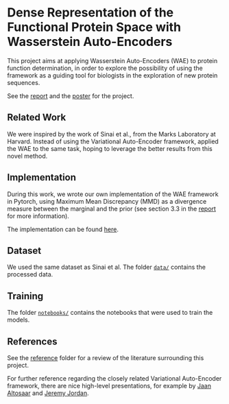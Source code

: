 # Dense Representation of the Functional Protein Space with Wasserstein Auto-Encoders

This project aims at applying Wasserstein Auto-Encoders (WAE) to protein function determination, in order to explore the possibility of using the framework as a guiding tool for biologists in the exploration of new protein sequences.

See the [report](report.pdf) and the [poster](poster.pdf) for the project.


## Related Work

We were inspired by the work of Sinai et al., from the Marks Laboratory at Harvard. Instead of using the Variational Auto-Encoder framework, applied the WAE to the same task, hoping to leverage the better results from this novel method.


## Implementation

During this work, we wrote our own implementation of the WAE framework in Pytorch, using Maximum Mean Discrepancy (MMD) as a divergence measure between the marginal and the prior (see section 3.3 in the [report](report.pdf) for more information).

The implementation can be found [here](autoencoders/wasserstein.py).


## Dataset

We used the same dataset as Sinai et al. The folder [`data/`](data/) contains the processed data.


## Training

The folder [`notebooks/`](notebooks/) contains the notebooks that were used to train the models.


## References

See the [reference](reference/) folder for a review of the literature surrounding this project.

For further reference regarding the closely related Variational Auto-Encoder framework, there are nice high-level presentations, for example by [Jaan Altosaar](https://jaan.io/what-is-variational-autoencoder-vae-tutorial/) and [Jeremy Jordan](https://www.jeremyjordan.me/variational-autoencoders/).
